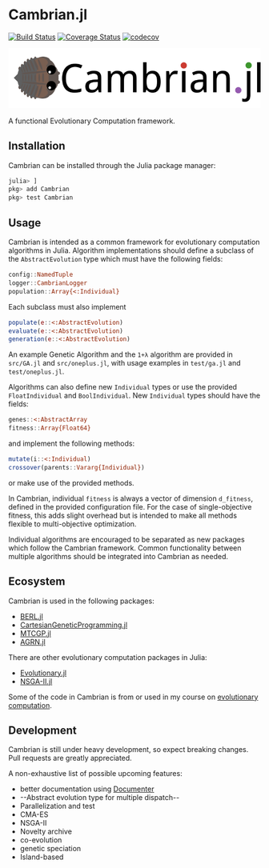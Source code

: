 # Cambrian.jl

[![Build Status](https://travis-ci.org/d9w/Cambrian.jl.svg?branch=master)](https://travis-ci.org/d9w/Cambrian.jl) [![Coverage Status](https://coveralls.io/repos/d9w/Cambrian.jl/badge.svg?branch=master)](https://coveralls.io/r/d9w/Cambrian.jl?branch=master) [![codecov](https://codecov.io/gh/d9w/Cambrian.jl/branch/master/graph/badge.svg)](https://codecov.io/gh/d9w/Cambrian.jl)

<img src="imgs/logo.png" width="800px" height="auto">

A functional Evolutionary Computation framework.

## Installation

Cambrian can be installed through the Julia package manager:

```julia
julia> ]
pkg> add Cambrian
pkg> test Cambrian
```

## Usage

Cambrian is intended as a common framework for evolutionary computation
algorithms in Julia. Algorithm implementations should define a subclass of the
`AbstractEvolution` type which must have the following fields:
```julia
config::NamedTuple
logger::CambrianLogger
population::Array{<:Individual}
```

Each subclass must also implement
```julia
populate(e::<:AbstractEvolution)
evaluate(e::<:AbstractEvolution)
generation(e::<:AbstractEvolution)
```

An example Genetic Algorithm and the `1+λ` algorithm are provided in `src/GA.jl`
and `src/oneplus.jl`, with usage examples in `test/ga.jl` and `test/oneplus.jl`.

Algorithms can also define new `Individual` types or use the provided
`FloatIndividual` and `BoolIndividual`. New `Individual` types should have the fields:
```julia
genes::<:AbstractArray
fitness::Array{Float64}
```

and implement the following methods:
```julia
mutate(i::<:Individual)
crossover(parents::Vararg{Individual})
```
or make use of the provided methods.

In Cambrian, individual `fitness` is always a vector of dimension `d_fitness`,
defined in the provided configuration file. For the case of single-objective
fitness, this adds slight overhead but is intended to make all methods flexible
to multi-objective optimization.

Individual algorithms are encouraged to be separated as new packages which
follow the Cambrian framework. Common functionality between multiple algorithms
should be integrated into Cambrian as needed.

## Ecosystem

Cambrian is used in the following packages:
+ [BERL.jl](https://github.com/d9w/BERL.jl)
+ [CartesianGeneticProgramming.jl](https://github.com/d9w/CartesianGeneticProgramming.jl)
+ [MTCGP.jl](https://github.com/d9w/MTCGP.jl)
+ [AGRN.jl](https://github.com/d9w/AGRN.jl)

There are other evolutionary computation packages in Julia:
+ [Evolutionary.jl](https://github.com/wildart/Evolutionary.jl)
+ [NSGA-II.jl](https://github.com/gsoleilhac/NSGAII.jl/)

Some of the code in Cambrian is from or used in my course on [evolutionary
computation](https://github.com/d9w/evolution).

## Development

Cambrian is still under heavy development, so expect breaking changes. Pull
requests are greatly appreciated.

A non-exhaustive list of possible upcoming features:
+ better documentation using [Documenter](https://github.com/JuliaDocs/Documenter.jl)
+ --Abstract evolution type for multiple dispatch--
+ Parallelization and test
+ CMA-ES
+ NSGA-II
+ Novelty archive
+ co-evolution
+ genetic speciation
+ Island-based
